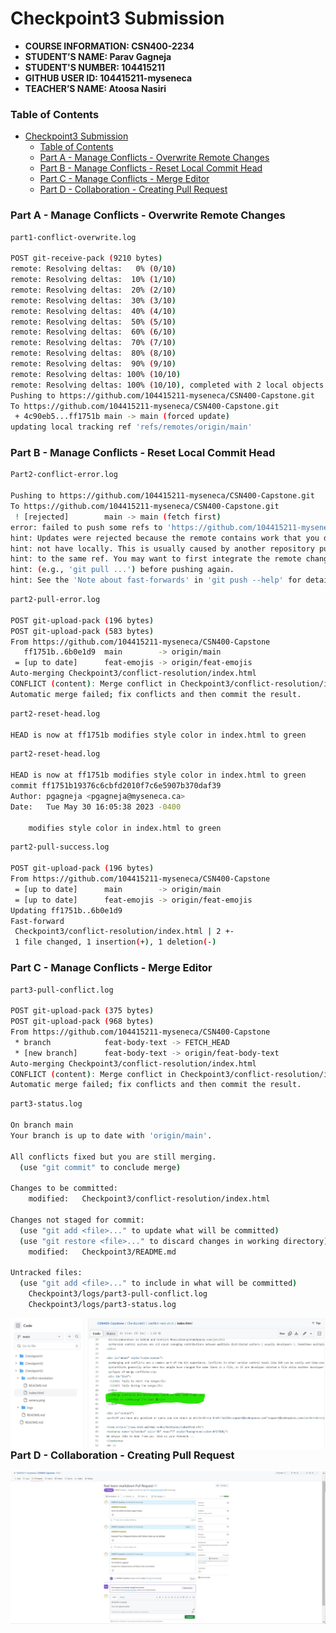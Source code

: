 # Checkpoint3 Submission

- **COURSE INFORMATION: CSN400-2234**
- **STUDENT’S NAME: Parav Gagneja**
- **STUDENT'S NUMBER: 104415211**
- **GITHUB USER ID: 104415211-myseneca**
- **TEACHER’S NAME: Atoosa Nasiri**

### Table of Contents
- [Checkpoint3 Submission](#checkpoint3-submission)
    - [Table of Contents](#table-of-contents)
    - [Part A - Manage Conflicts - Overwrite Remote Changes](#part-a---manage-conflicts---overwrite-remote-changes)
    - [Part B - Manage Conflicts - Reset Local Commit Head](#part-b---manage-conflicts---reset-local-commit-head)
    - [Part C - Manage Conflicts - Merge Editor](#part-c---manage-conflicts---merge-editor)
    - [Part D - Collaboration - Creating Pull Request](#part-d---collaboration---creating-pull-request)

### Part A - Manage Conflicts - Overwrite Remote Changes
``` bash 
part1-conflict-overwrite.log 

POST git-receive-pack (9210 bytes)
remote: Resolving deltas:   0% (0/10)        
remote: Resolving deltas:  10% (1/10)        
remote: Resolving deltas:  20% (2/10)        
remote: Resolving deltas:  30% (3/10)        
remote: Resolving deltas:  40% (4/10)        
remote: Resolving deltas:  50% (5/10)        
remote: Resolving deltas:  60% (6/10)        
remote: Resolving deltas:  70% (7/10)        
remote: Resolving deltas:  80% (8/10)        
remote: Resolving deltas:  90% (9/10)        
remote: Resolving deltas: 100% (10/10)        
remote: Resolving deltas: 100% (10/10), completed with 2 local objects.        
Pushing to https://github.com/104415211-myseneca/CSN400-Capstone.git
To https://github.com/104415211-myseneca/CSN400-Capstone.git
 + 4c90eb5...ff1751b main -> main (forced update)
updating local tracking ref 'refs/remotes/origin/main'

```


### Part B - Manage Conflicts - Reset Local Commit Head

``` bash
Part2-conflict-error.log

Pushing to https://github.com/104415211-myseneca/CSN400-Capstone.git
To https://github.com/104415211-myseneca/CSN400-Capstone.git
 ! [rejected]        main -> main (fetch first)
error: failed to push some refs to 'https://github.com/104415211-myseneca/CSN400-Capstone.git'
hint: Updates were rejected because the remote contains work that you do
hint: not have locally. This is usually caused by another repository pushing
hint: to the same ref. You may want to first integrate the remote changes
hint: (e.g., 'git pull ...') before pushing again.
hint: See the 'Note about fast-forwards' in 'git push --help' for details.

```

``` bash
part2-pull-error.log

POST git-upload-pack (196 bytes)
POST git-upload-pack (583 bytes)
From https://github.com/104415211-myseneca/CSN400-Capstone
   ff1751b..6b0e1d9  main        -> origin/main
 = [up to date]      feat-emojis -> origin/feat-emojis
Auto-merging Checkpoint3/conflict-resolution/index.html
CONFLICT (content): Merge conflict in Checkpoint3/conflict-resolution/index.html
Automatic merge failed; fix conflicts and then commit the result.

```

``` bash
part2-reset-head.log

HEAD is now at ff1751b modifies style color in index.html to green

```

``` bash 
part2-reset-head.log

HEAD is now at ff1751b modifies style color in index.html to green
commit ff1751b19376c6cbfd2010f7c6e5907b370daf39
Author: pgagneja <pgagneja@myseneca.ca>
Date:   Tue May 30 16:05:38 2023 -0400

    modifies style color in index.html to green
```

``` bash 
part2-pull-success.log

POST git-upload-pack (196 bytes)
From https://github.com/104415211-myseneca/CSN400-Capstone
 = [up to date]      main        -> origin/main
 = [up to date]      feat-emojis -> origin/feat-emojis
Updating ff1751b..6b0e1d9
Fast-forward
 Checkpoint3/conflict-resolution/index.html | 2 +-
 1 file changed, 1 insertion(+), 1 deletion(-)

```


### Part C - Manage Conflicts - Merge Editor

``` bash
part3-pull-conflict.log

POST git-upload-pack (375 bytes)
POST git-upload-pack (968 bytes)
From https://github.com/104415211-myseneca/CSN400-Capstone
 * branch            feat-body-text -> FETCH_HEAD
 * [new branch]      feat-body-text -> origin/feat-body-text
Auto-merging Checkpoint3/conflict-resolution/index.html
CONFLICT (content): Merge conflict in Checkpoint3/conflict-resolution/index.html
Automatic merge failed; fix conflicts and then commit the result.

```

``` bash 
part3-status.log

On branch main
Your branch is up to date with 'origin/main'.

All conflicts fixed but you are still merging.
  (use "git commit" to conclude merge)

Changes to be committed:
	modified:   Checkpoint3/conflict-resolution/index.html

Changes not staged for commit:
  (use "git add <file>..." to update what will be committed)
  (use "git restore <file>..." to discard changes in working directory)
	modified:   Checkpoint3/README.md

Untracked files:
  (use "git add <file>..." to include in what will be committed)
	Checkpoint3/logs/part3-pull-conflict.log
	Checkpoint3/logs/part3-status.log

```

<img src="Part C.jpg"
     alt="Part C screenshot merge completed"
     title="Part C merge completed"
     style="float: left; margin-right: 10px;" />

### Part D - Collaboration - Creating Pull Request

<img src="Part D.jpg"
     alt="Part D pull request summary"
     title="Part D pull request completed"
     style="float: left; margin-right: 10px;" />